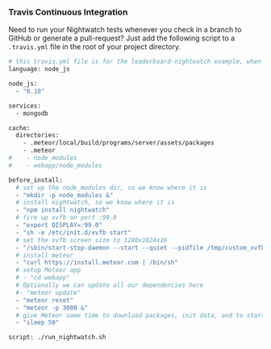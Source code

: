 ### Travis Continuous Integration  


Need to run your Nightwatch tests whenever you check in a branch to GitHub or generate a pull-request?  Just add the following script to a ``.travis.yml`` file in the root of your project directory.

````sh
# this travis.yml file is for the leaderboard-nightwatch example, when run standalone
language: node_js

node_js:
  - "0.10"

services:
  - mongodb

cache:
  directories:
    - .meteor/local/build/programs/server/assets/packages
    - .meteor
#    - node_modules
#    - webapp/node_modules

before_install:
  # set up the node_modules dir, so we know where it is
  - "mkdir -p node_modules &"
  # install nightwatch, so we know where it is
  - "npm install nightwatch"
  # fire up xvfb on port :99.0
  - "export DISPLAY=:99.0"
  - "sh -e /etc/init.d/xvfb start"
  # set the xvfb screen size to 1280x1024x16
  - "/sbin/start-stop-daemon --start --quiet --pidfile /tmp/custom_xvfb_99.pid --make-pidfile --background --exec /usr/bin/Xvfb -- :99 -ac -screen 0 1280x1024x16"
  # install meteor
  - "curl https://install.meteor.com | /bin/sh"
  # setup Meteor app
  # - "cd webapp"
  # Optionally we can update all our dependencies here
  #- "meteor update"
  - "meteor reset"
  - "meteor -p 3000 &"
  # give Meteor some time to download packages, init data, and to start
  - "sleep 50"

script: ./run_nightwatch.sh
````
